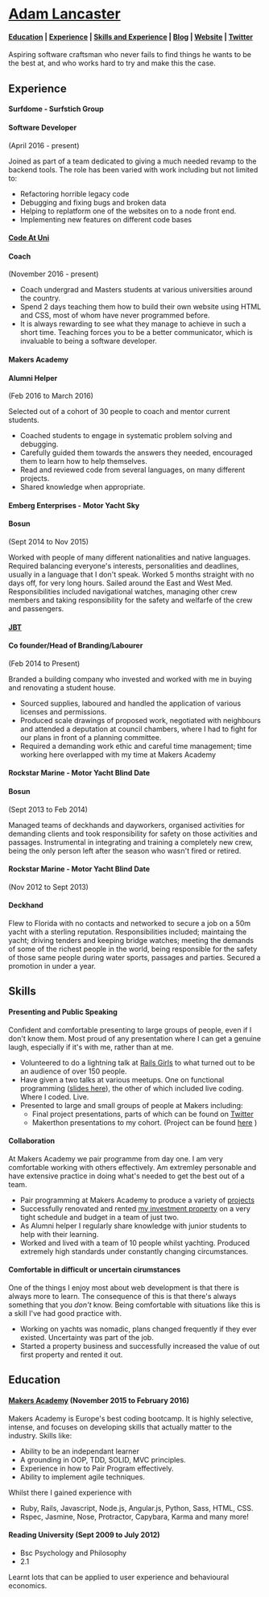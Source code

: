 # [Adam Lancaster](https://www.linkedin.com/in/adam-lancaster-9845a23a?trk=nav_responsive_tab_profile_pic)

#### [Education](#education) | [Experience](#exp) | [Skills and Experience](#skills) | [Blog](https://36bcab.wordpress.com/) | [Website](adzz.github.io) | [Twitter](https://twitter.com/ItizAdz)

  Aspiring software craftsman who never fails to find things he wants to be the best at, and who works hard to try and make this the case.

## <a name="exp">Experience</a>

#### Surfdome - Surfstich Group
#### Software Developer
(April 2016 - present)

Joined as part of a team dedicated to giving a much needed revamp to the backend tools. The role has been  varied with work including but not limited to:
 - Refactoring horrible legacy code
 - Debugging and fixing bugs and broken data
 - Helping to replatform one of the websites on to a node front end.
 - Implementing new features on different code bases


#### [Code At Uni](http://www.codeatuni.com/)
#### Coach
(November 2016 - present)

- Coach undergrad and Masters students at various universities around the country.
- Spend 2 days teaching them how to build their own website using HTML and  CSS, most of whom have never programmed before.
- It is always rewarding to see what they manage to achieve in such a short time. Teaching forces you to be a better communicator, which is invaluable to being a software developer.

#### Makers Academy
#### Alumni Helper
(Feb 2016 to March 2016)

Selected out of a cohort of 30 people to coach and mentor current students.
- Coached students to engage in systematic problem solving and debugging.
- Carefully guided them towards the answers they needed, encouraged them to learn how to help themselves.
- Read and reviewed code from several languages, on many different projects.
- Shared knowledge when appropriate.

#### Emberg Enterprises - Motor Yacht Sky 
#### Bosun
(Sept 2014 to Nov 2015)    

Worked with people of many different nationalities and native languages. Required balancing everyone's interests, personalities and deadlines, usually in a language that I don't speak. Worked 5 months straight with no days off, for very long hours. Sailed around the East and West Med. Responsibilities included navigational watches, managing other crew members and taking responsibility for the safety and welfarfe of the crew and passengers. 

#### [JBT](https://www.facebook.com/JBTfromstarttofinish)
#### Co founder/Head of Branding/Labourer 
(Feb 2014 to Present) 

Branded a building company who invested and worked with me in buying and renovating a student house.
- Sourced supplies, laboured and handled the application of various licenses and permissions.
- Produced scale drawings of proposed work, negotiated with neighbours and attended a deputation at council chambers, where I had to fight for our plans in front of a planning committee.
- Required a demanding work ethic and careful time management; time working here overlapped with my time at Makers Academy

#### Rockstar Marine - Motor Yacht Blind Date
#### Bosun
(Sept 2013 to Feb 2014) 

Managed teams of deckhands and dayworkers, organised activities for demanding clients and took responsibility for safety on those activities and passages. Instrumental in integrating and training a completely new crew, being the only person left after the season who wasn't fired or retired.

#### Rockstar Marine - Motor Yacht Blind Date
(Nov 2012 to Sept 2013)   
#### Deckhand

Flew to Florida with no contacts and networked to secure a job on a 50m yacht with a sterling reputation. Responsibilities included; maintaing the yacht; driving tenders and keeping bridge watches; meeting the demands of some of the richest people in the world, being responsible for the safety of those same people during water sports, passages and parties. Secured a promotion in under a year.

## <a name="skills">Skills</a>

#### Presenting and Public Speaking

Confident and comfortable presenting to large groups of people, even if I don't know them. Most proud of any presentation where I can get a genuine laugh, especially if it's with me, rather than at me.

- Volunteered to do a lightning talk at [Rails Girls](http://railsgirls.london/) to what turned out to be an audience of over 150 people.
- Have given a two talks at various meetups. One on functional programming ([slides here](http://slides.com/adz/deck-1#/)), the other of which included live coding. Where I coded. Live.
- Presented to large and small groups of people at Makers including:
  - Final project presentations, parts of which can be found on [Twitter](https://twitter.com/makersacademy/status/700746991995899904)
  - Makerthon presentations to my cohort. (Project can be found [here](https://github.com/AlanGabbianelli/WISHD) )

#### Collaboration

At Makers Academy we pair programme from day one. I am very comfortable working with others effectively. Am extremley personable and have extensive practice in doing what's needed to get the best out of a team.

- Pair programming at Makers Academy to produce a variety of [projects](https://github.com/Adzz)
- Successfully renovated and rented [my investment property](http://www.spareroom.co.uk/flatshare/hampshire/portsmouth/4632549) on a very tight schedule and budget in a team of just two.
- As Alumni helper I regularly share knowledge with junior students to help with their learning. 
- Worked and lived with a team of 10 people whilst yachting. Produced extremely high standards under constantly changing circumstances.

#### Comfortable in difficult or uncertain cirumstances

One of the things I enjoy most about web development is that there is always more to learn. The consequence of this is that there's always something that you *don't* know. Being comfortable with situations like this is a skill I've had good practice with.

- Working on yachts was nomadic, plans changed frequently if they ever existed. Uncertainty was part of the job.
- Started a property business and successfully increased the value of out first property and rented it out.

## <a name="education">Education</a>

#### [Makers Academy](http://www.makersacademy.com/) (November 2015 to February 2016)

Makers Academy is Europe's best coding bootcamp. It is highly selective, intense, and focuses on developing skills that actually matter to the industry. Skills like:

- Ability to be an independant learner
- A grounding in OOP, TDD, SOLID, MVC principles.
- Experience in how to Pair Program effectively. 
- Ability to implement agile techniques.

Whilst there I gained experience with
- Ruby, Rails, Javascript, Node.js, Angular.js, Python, Sass, HTML, CSS. 
- Rspec, Jasmine, Nose, Protractor, Capybara, Karma and many more! 

#### Reading University (Sept 2009 to July 2012)

- Bsc Psychology and Philosophy
- 2.1

Learnt lots that can be applied to user experience and behavioural economics.
